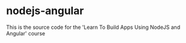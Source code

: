 # nodejs-angular
This is the source code for the 'Learn To Build Apps Using NodeJS and Angular' course

